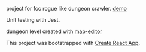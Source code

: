 project for fcc rogue like dungeon crawler. [demo](https://nikrb.github.io/fcc_rogue-game)

Unit testing with Jest.

dungeon level created with [map-editor](https://github.com/nikrb/level-map-editor)

This project was bootstrapped with [Create React App](https://github.com/facebookincubator/create-react-app).

